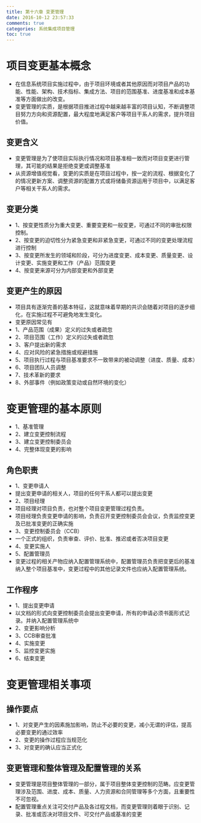 ```yaml
---
title: 第十六章 变更管理
date: 2016-10-12 23:57:33 
comments: true 
categories: 系统集成项目管理
toc: true
---
```


# 项目变更基本概念
- 在信息系统项目实施过程中，由于项目环境或者其他原因而对项目产品的功能、性能、架构、技术指标、集成方法、项目的范围基准、进度基准和成本基准等方面做出的改变。
- 变更管理的实质，是根据项目推进过程中越来越丰富的项目认知，不断调整项目努力方向和资源配置，最大程度地满足客户等项目干系人的需求，提升项目价值。
<!--more-->

## 变更含义
- 变更管理是为了使项目实际执行情况和项目基准相一致而对项目变更进行管理，其可能的结果是拒绝变更或调整基准
- 从资源增值视觉看，变更的实质是在项目过程中，按一定的流程、根据变化了的情况更新方案、调整资源的配置方式或将储备资源运用于项目中，以满足客户等相关干系人的需求。

## 变更分类
- 1、按变更性质分为重大变更、重要变更和一般变更，可通过不同的审批权限控制。
- 2、按变更的迫切性分为紧急变更和非紧急变更，可通过不同的变更处理流程进行控制
- 3、按变更所发生的领域和阶段，可分为进度变更、成本变更、质量变更、设计变更、实施变更和工作（产品）范围变更
- 4、按变更来源可分为内部变更和外部变更

## 变更产生的原因
- 项目具有逐渐完善的基本特征，这就意味着早期的共识会随着对项目的逐步细化，在实施过程不可避免地发生变化。
- 变更原因常见有
- 1、产品范围（成果）定义的过失或者疏忽
- 2、项目范围（工作）定义的过失或者疏忽
- 3、客户提出新的需求
- 4、应对风险的紧急措施或规避措施
- 5、项目执行过程与项目基准要求不一致带来的被动调整（进度、质量、成本）
- 6、项目团队人员调整
- 7、技术革新的要求
- 8、外部事件（例如政策变动或自然环境的变化）

# 变更管理的基本原则
- 1、基准管理
- 2、建立变更控制流程
- 3、建立变更控制委员会
- 4、完整体现变更的影响

## 角色职责
- 1、变更申请人
 - 提出变更申请的相关人，项目的任何干系人都可以提出变更
- 2、项目经理
 - 项目经理对项目负责，也对整个项目变更管理过程负责。
 - 项目经理负责变更申请的影响，负责召开变更控制委员会会议，负责监控变更及已批准变更的正确实施
- 3、变更控制委员会（CCB）
 - 一个正式的组织，负责审查、评价、批准、推迟或者否决项目变更
- 4、变更实施人
- 5、配置管理员
 - 变更过程的相关产物应纳入配置管理系统中，配置管理员负责把变更后的基准纳入整个项目基准中，变更过程中的其他记录文件也应纳入配置管理系统。
 
## 工作程序
- 1、提出变更申请
 - 以文档的形式向变更控制委员会提出变更申请，所有的申请必须书面形式记录。并纳入配置管理系统中
- 2、变更影响分析
- 3、CCB审查批准
- 4、实施变更
- 5、监控变更实施
- 6、结束变更

# 变更管理相关事项
## 操作要点
- 1、对变更产生的因素施加影响，防止不必要的变更，减小无谓的评估，提高必要变更的通过效率
- 2、变更的操作过程应当规范化
- 3、对变更的确认应当正式化

## 变更管理和整体管理及配置管理的关系
- 变更管理是项目整体管理的一部分，属于项目整体变更控制的范畴。应变更管理涉及范围、进度、成本、质量、人力资源和合同管理等多个方面，且重要性不可忽视。
- 配置管理重点关注可交付产品及各过程文档，而变更管理则着眼于识别、记录、批准或否决对项目文件、可交付产品或基准的变更

